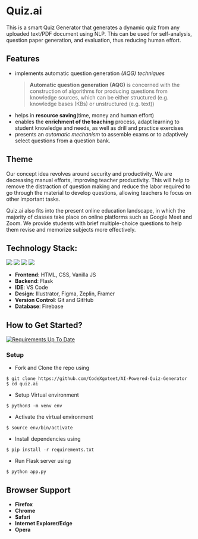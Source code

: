 # Quiz.ai

This is a smart Quiz Generator that generates a dynamic quiz from any uploaded text/PDF document using NLP. This can be used for self-analysis, question paper generation, and evaluation, thus reducing human effort.

## Features

- implements automatic question generation _(AQG) techniques_
  > **Automatic question generation (AQG)** is concerned with the construction of algorithms for producing questions from knowledge sources, which can be either structured (e.g. knowledge bases (KBs) or unstructured (e.g. text))
- helps in **resource saving**(time, money and human effort)
- enables the **enrichment of the teaching** process, adapt learning to student knowledge and needs, as well as drill and practice exercises
- presents an _automatic mechanism_ to assemble exams or to adaptively select questions from a question bank.

## Theme

Our concept idea revolves around security and productivity.  We are decreasing manual efforts, improving teacher productivity.  This will help to remove the distraction of question making and reduce the labor required to go through the material to develop questions, allowing teachers to focus on other important tasks.

Quiz.ai also fits into the present online education landscape, in which the majority of classes take place on online platforms such as Google Meet and Zoom.  We provide students with brief multiple-choice questions to help them revise and memorize subjects more effectively.


## Technology Stack:


<img src="https://img.shields.io/badge/html5%20-%23E34F26.svg?&style=for-the-badge&logo=html5&logoColor=white"/> <img src="https://img.shields.io/badge/css3%20-%231572B6.svg?&style=for-the-badge&logo=css3&logoColor=white"/> <img src="https://img.shields.io/badge/javascript%20-%23323330.svg?&style=for-the-badge&logo=javascript&logoColor=%23F7DF1E"/>    <img src="https://img.shields.io/badge/github%20-%23121011.svg?&style=for-the-badge&logo=github&logoColor=white"/> 

- **Frontend**: HTML, CSS, Vanilla JS
- **Backend**: Flask
- **IDE**: VS Code
- **Design**: Illustrator, Figma, Zeplin, Framer
- **Version Control**: Git and GitHub
- **Database**: Firebase

## How to Get Started?

[![Requirements Up To Date](https://img.shields.io/badge/requirements-up%20to%20date-brightgreen)](https://github.com/PragatiVerma18/Fantastic-Falcons-1.0/blob/webapp/requirements.txt)


### Setup

- Fork and Clone the repo using

```
$ git clone https://github.com/CodeXgoteet/AI-Powered-Quiz-Generator
$ cd quiz.ai
```

- Setup Virtual environment

```
$ python3 -m venv env
```

- Activate the virtual environment

```
$ source env/bin/activate
```

- Install dependencies using

```
$ pip install -r requirements.txt
```

- Run Flask server using

```
$ python app.py
```

## Browser Support

- **Firefox**
- **Chrome**
- **Safari**
- **Internet Explorer/Edge**
- **Opera**




